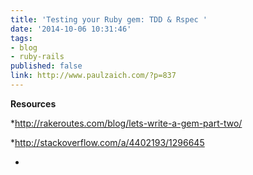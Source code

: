 ```yaml
---
title: 'Testing your Ruby gem: TDD & Rspec '
date: '2014-10-06 10:31:46'
tags:
- blog
- ruby-rails
published: false
link: http://www.paulzaich.com/?p=837
---
```


**Resources**


*http://rakeroutes.com/blog/lets-write-a-gem-part-two/

	
*http://stackoverflow.com/a/4402193/1296645

	
*
